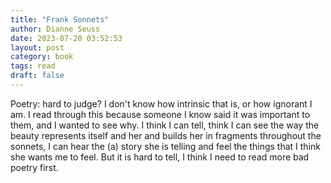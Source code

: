 ```yaml
---
title: "Frank Sonnets"
author: Dianne Seuss
date: 2023-07-20 03:52:53
layout: post
category: book
tags: read
draft: false
---
```


Poetry: hard to judge? I don't know how intrinsic that is, or how ignorant I am. I read through this because someone I know said it was important to them, and I wanted to see why. I think I can tell, think I can see the way the beauty represents itself and her and builds her in fragments throughout the sonnets, I can hear the (a) story she is telling and feel the things that I think she wants me to feel. But it is hard to tell, I think I need to read more bad poetry first.
